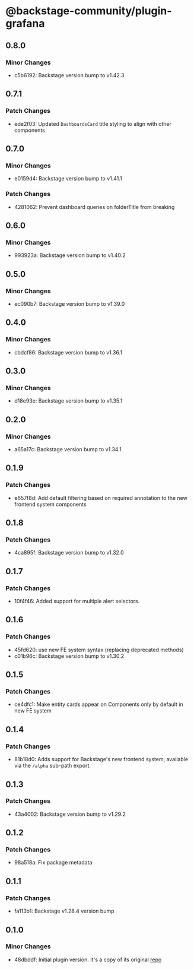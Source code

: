 # @backstage-community/plugin-grafana

## 0.8.0

### Minor Changes

- c5b6192: Backstage version bump to v1.42.3

## 0.7.1

### Patch Changes

- ede2f03: Updated `DashboardsCard` title styling to align with other components

## 0.7.0

### Minor Changes

- e0159d4: Backstage version bump to v1.41.1

### Patch Changes

- 4281062: Prevent dashboard queries on folderTitle from breaking

## 0.6.0

### Minor Changes

- 993923a: Backstage version bump to v1.40.2

## 0.5.0

### Minor Changes

- ec090b7: Backstage version bump to v1.39.0

## 0.4.0

### Minor Changes

- cbdcf86: Backstage version bump to v1.36.1

## 0.3.0

### Minor Changes

- d18e93e: Backstage version bump to v1.35.1

## 0.2.0

### Minor Changes

- a65a17c: Backstage version bump to v1.34.1

## 0.1.9

### Patch Changes

- e657f8d: Add default filtering based on required annotation to the new frontend system components

## 0.1.8

### Patch Changes

- 4ca895f: Backstage version bump to v1.32.0

## 0.1.7

### Patch Changes

- 10f4f46: Added support for multiple alert selectors.

## 0.1.6

### Patch Changes

- 45fd620: use new FE system syntax (replacing deprecated methods)
- c01b96c: Backstage version bump to v1.30.2

## 0.1.5

### Patch Changes

- ce4dfc1: Make entity cards appear on Components only by default in new FE system

## 0.1.4

### Patch Changes

- 81b18d0: Adds support for Backstage's new frontend system, available via the `/alpha` sub-path export.

## 0.1.3

### Patch Changes

- 43a4002: Backstage version bump to v1.29.2

## 0.1.2

### Patch Changes

- 98a518a: Fix package metadata

## 0.1.1

### Patch Changes

- fa113b1: Backstage v1.28.4 version bump

## 0.1.0

### Minor Changes

- 48dbddf: Initial plugin version. It's a copy of its original [repo](https://github.com/K-Phoen/backstage-plugin-grafana)
